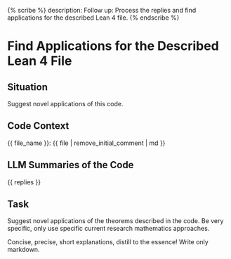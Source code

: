 {% scribe %}
description: Follow up: Process the replies and find applications for the described Lean 4 file.
{% endscribe %}

# Find Applications for the Described Lean 4 File

## Situation

Suggest novel applications of this code.

## Code Context

{{ file_name }}:
{{ file | remove_initial_comment | md }}

## LLM Summaries of the Code

{{ replies }}

## Task

Suggest novel applications of the theorems described in the code.
Be very specific, only use specific current research mathematics approaches.

Concise, precise, short explanations, distill to the essence! Write only markdown.
